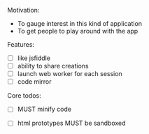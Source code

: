 Motivation:

- To gauge interest in this kind of application
- To get people to play around with the app

Features:

- [ ] like jsfiddle
- [ ] ability to share creations
- [ ] launch web worker for each session
- [ ] code mirror

Core todos:

- [ ] MUST minify code
- [ ] html prototypes MUST be sandboxed


